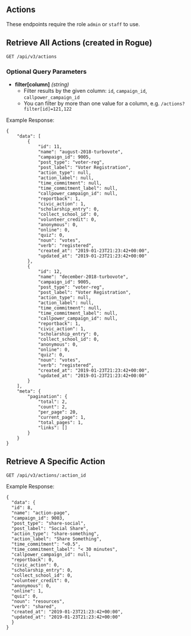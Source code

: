 ## Actions

These endpoints require the role `admin` or `staff` to use.

## Retrieve All Actions (created in Rogue)

```
GET /api/v3/actions
```

### Optional Query Parameters

- **filter[column]** _(string)_
  - Filter results by the given column: `id`, `campaign_id`, `callpower_campaign_id`
  - You can filter by more than one value for a column, e.g. `/actions?filter[id]=121,122`

Example Response:

```
{
    "data": [
        {
            "id": 11,
            "name": "august-2018-turbovote",
            "campaign_id": 9005,
            "post_type": "voter-reg",
            "post_label": "Voter Registration",
            "action_type": null,
            "action_label": null,
            "time_commitment": null,
            "time_commitment_label": null,
            "callpower_campaign_id": null,
            "reportback": 1,
            "civic_action": 1,
            "scholarship_entry": 0,
            "collect_school_id": 0,
            "volunteer_credit": 0,
            "anonymous": 0,
            "online": 0,
            "quiz": 0,
            "noun": "votes",
            "verb": "registered",
            "created_at": "2019-01-23T21:23:42+00:00",
            "updated_at": "2019-01-23T21:23:42+00:00"
        },
        {
            "id": 12,
            "name": "december-2018-turbovote",
            "campaign_id": 9005,
            "post_type": "voter-reg",
            "post_label": "Voter Registration",
            "action_type": null,
            "action_label": null,
            "time_commitment": null,
            "time_commitment_label": null,
            "callpower_campaign_id": null,
            "reportback": 1,
            "civic_action": 1,
            "scholarship_entry": 0,
            "collect_school_id": 0,
            "anonymous": 0,
            "online": 0,
            "quiz": 0,
            "noun": "votes",
            "verb": "registered",
            "created_at": "2019-01-23T21:23:42+00:00",
            "updated_at": "2019-01-23T21:23:42+00:00"
        }
    ],
    "meta": {
        "pagination": {
            "total": 2,
            "count": 2,
            "per_page": 20,
            "current_page": 1,
            "total_pages": 1,
            "links": []
        }
    }
}
```

## Retrieve A Specific Action

```
GET /api/v3/actions/:action_id
```

Example Response:

```
{
  "data": {
  "id": 8,
  "name": "action-page",
  "campaign_id": 9003,
  "post_type": "share-social",
  "post_label": "Social Share",
  "action_type": "share-something",
  "action_label": "Share Something",
  "time_commitment": "<0.5",
  "time_commitment_label": "< 30 minutes",
  "callpower_campaign_id": null,
  "reportback": 0,
  "civic_action": 0,
  "scholarship_entry": 0,
  "collect_school_id": 0,
  "volunteer_credit": 0,
  "anonymous": 0,
  "online": 1,
  "quiz": 0,
  "noun": "resources",
  "verb": "shared",
  "created_at": "2019-01-23T21:23:42+00:00",
  "updated_at": "2019-01-23T21:23:42+00:00"
  }
}
```

